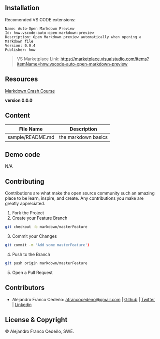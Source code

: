 ## Installation
Recomended VS CODE extensions:
~~~
Name: Auto-Open Markdown Preview
Id: hnw.vscode-auto-open-markdown-preview
Description: Open Markdown preview automatically when opening a Markdown file
Version: 0.0.4
Publisher: hnw
~~~
>VS Marketplace Link: https://marketplace.visualstudio.com/items?itemName=hnw.vscode-auto-open-markdown-preview

## Resources
[Markdown Crash Course](https://www.youtube.com/watch?v=HUBNt18RFbo)

**version 0.0.0**

## Content

 File Name | Description
-|-
sample/README.md |the markdown basics

## Demo code
N/A

## Contributing
Contributions are what make the open source community such an amazing place to be learn, inspire, and create. Any contributions you make are greatly appreciated.

1. Fork the Project
1. Create your Feature Branch 
~~~bash
git checkout -b markdown/masterFeature
~~~
3. Commit your Changes 
~~~bash
git commit -m 'Add some masterFeature')
~~~
4. Push to the Branch 
~~~bash
git push origin markdown/masterFeature
~~~
5. Open a Pull Request

## Contributors
* Alejandro Franco Cedeño: <afrancocedeno@gmail.com> | 
[Github](github.com/afrancocedeno) | 
[Twitter](twitter.com/afrancocedeno) |
[Linkedin](linkedin.com/in/afrancocedeno/)

## License & Copyright

© Alejandro Franco Cedeño, SWE.
